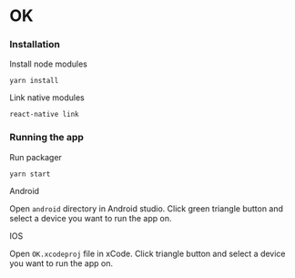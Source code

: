# OK
### Installation

Install node modules

```
yarn install
```

Link native modules

```
react-native link
```

### Running the app

Run packager
```
yarn start
```

Android

Open `android` directory in Android studio. Click green triangle button and select a device you want to run the app on.

IOS

Open `OK.xcodeproj` file in xCode. Click triangle button and select a device you want to run the app on.